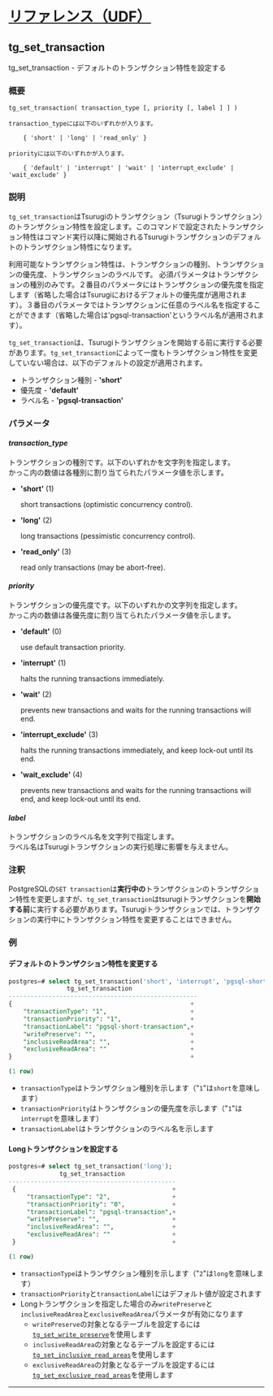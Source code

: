 # [リファレンス（UDF）](../udf_reference.md)

## tg_set_transaction

tg_set_transaction - デフォルトのトランザクション特性を設定する

### 概要

```
tg_set_transaction( transaction_type [, priority [, label ] ] )

transaction_typeには以下のいずれかが入ります。

    { 'short' | 'long' | 'read_only' }

priorityには以下のいずれかが入ります。

    { 'default' | 'interrupt' | 'wait' | 'interrupt_exclude' | 'wait_exclude' }
```

### 説明

`tg_set_transaction`はTsurugiのトランザクション（Tsurugiトランザクション）のトランザクション特性を設定します。このコマンドで設定されたトランザクション特性はコマンド実行以降に開始されるTsurugiトランザクションのデフォルトのトランザクション特性になります。

利用可能なトランザクション特性は、トランザクションの種別、トランザクションの優先度、トランザクションのラベルです。
必須パラメータはトランザクションの種別のみです。２番目のパラメータにはトランザクションの優先度を指定します（省略した場合はTsurugiにおけるデフォルトの優先度が適用されます）。３番目のパラメータではトランザクションに任意のラベル名を指定することができます（省略した場合は'pgsql-transaction'というラベル名が適用されます）。

`tg_set_transaction`は、Tsurugiトランザクションを開始する前に実行する必要があります。`tg_set_transaction`によって一度もトランザクション特性を変更していない場合は、以下のデフォルトの設定が適用されます。

- トランザクション種別 - **'short'**
- 優先度 - **'default'**
- ラベル名 - **'pgsql-transaction'**

### パラメータ

#### *transaction_type*  

トランザクションの種別です。以下のいずれかを文字列を指定します。  
かっこ内の数値は各種別に割り当てられたパラメータ値を示します。

- **'short'**  (1)

    short transactions (optimistic concurrency control).

- **'long'**  (2)

    long transactions (pessimistic concurrency control).

- **'read_only'**  (3)

    read only transactions (may be abort-free).

#### *priority*  

トランザクションの優先度です。以下のいずれかの文字列を指定します。  
かっこ内の数値は各優先度に割り当てられたパラメータ値を示します。

- **'default'** (0)

     use default transaction priority.

- **'interrupt'**  (1)

     halts the running transactions immediately.

- **'wait'**  (2)

     prevents new transactions and waits for the running transactions will end.

- **'interrupt_exclude'**  (3)

     halts the running transactions immediately, and keep lock-out until its end.

- **'wait_exclude'**  (4)

     prevents new transactions and waits for the running transactions will end, and keep lock-out until its end.

#### *label*  

トランザクションのラベル名を文字列で指定します。  
ラベル名はTsurugiトランザクションの実行処理に影響を与えません。

### 注釈

PostgreSQLの`SET transaction`は**実行中の**トランザクションのトランザクション特性を変更しますが、`tg_set_transaction`はtsurugiトランザクションを**開始する前**に実行する必要があります。Tsurugiトランザクションでは、トランザクションの実行中にトランザクション特性を変更することはできません。

### 例

#### デフォルトのトランザクション特性を変更する

  ```sql
  postgres=# select tg_set_transaction('short', 'interrupt', 'pgsql-short-transaction');
                  tg_set_transaction
  ----------------------------------------------------
  {                                                 +
      "transactionType": "1",                       +
      "transactionPriority": "1",                   +
      "transactionLabel": "pgsql-short-transaction",+
      "writePreserve": "",                          +
      "inclusiveReadArea": "",                      +
      "exclusiveReadArea": ""                       +
  }                                                 +

  (1 row)
  ```

- `transactionType`はトランザクション種別を示します（"`1`"は`short`を意味します）
- `transactionPriority`はトランザクションの優先度を示します（"`1`"は`interrupt`を意味します）
- `transactionLabel`はトランザクションのラベル名を示します

#### Longトランザクションを設定する

  ```sql
  postgres=# select tg_set_transaction('long');
                tg_set_transaction
  ----------------------------------------------
   {                                           +
       "transactionType": "2",                 +
       "transactionPriority": "0",             +
       "transactionLabel": "pgsql-transaction",+
       "writePreserve": "",                    +
       "inclusiveReadArea": "",                +
       "exclusiveReadArea": ""                 +
   }                                           +

  (1 row)
  ```

- `transactionType`はトランザクション種別を示します（"`2`"は`long`を意味します）
- `transactionPriority`と`transactionLabel`にはデフォルト値が設定されます
- Longトランザクションを指定した場合のみ`writePreserve`と`inclusiveReadArea`と`exclusiveReadArea`パラメータが有効になります
  - `writePreserve`の対象となるテーブルを設定するには[`tg_set_write_preserve`](./tg_set_write_preserve.md)を使用します
  - `inclusiveReadArea`の対象となるテーブルを設定するには[`tg_set_inclusive_read_areas`](./tg_set_inclusive_read_areas.md)を使用します
  - `exclusiveReadArea`の対象となるテーブルを設定するには[`tg_set_exclusive_read_areas`](./tg_set_exclusive_read_areas.md)を使用します

---
